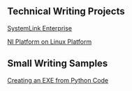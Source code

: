 ## Technical Writing Projects
[SystemLink Enterprise](https://www.ni.com/docs/en-US/bundle/systemlink-enterprise/page/systemlink-enterprise.html)

[NI Platform on Linux Platform](https://www.ni.com/docs/en-US/bundle/ni-platform-on-linux-desktop/page/ni-platform-on-linux-desktop-definition.html)

## Small Writing Samples
[Creating an EXE from Python Code]()
